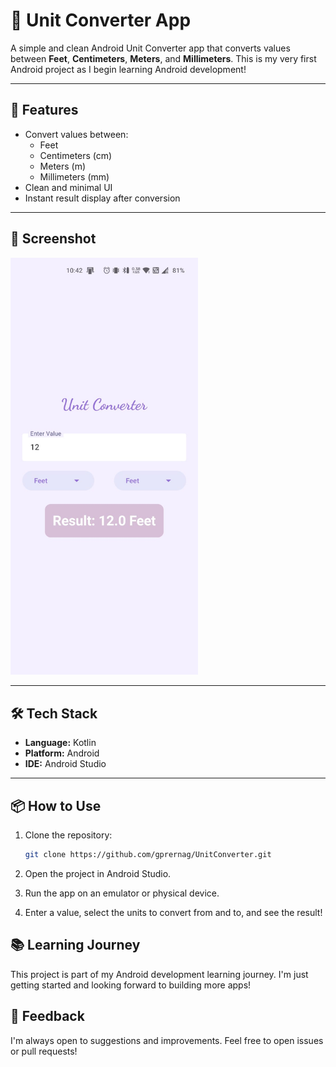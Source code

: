 # 📏 Unit Converter App

A simple and clean Android Unit Converter app that converts values between **Feet**, **Centimeters**, **Meters**, and **Millimeters**. This is my very first Android project as I begin learning Android development!

---

## 🚀 Features

- Convert values between:
    - Feet
    - Centimeters (cm)
    - Meters (m)
    - Millimeters (mm)
- Clean and minimal UI
- Instant result display after conversion

---

## 📸 Screenshot

<img src="images/unit.jpg" alt="App Screenshot" width="300"/>

---

## 🛠 Tech Stack

- **Language:** Kotlin 
- **Platform:** Android
- **IDE:** Android Studio

---

## 📦 How to Use

1. Clone the repository:
   ```bash
   git clone https://github.com/gprernag/UnitConverter.git
2. Open the project in Android Studio.

3. Run the app on an emulator or physical device.

4. Enter a value, select the units to convert from and to, and see the result!

## 📚 Learning Journey

This project is part of my Android development learning journey. I'm just getting started and looking forward to building more apps!

## 🙌 Feedback

I'm always open to suggestions and improvements. Feel free to open issues or pull requests!